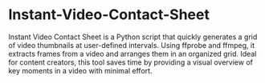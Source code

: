 # Instant-Video-Contact-Sheet
Instant Video Contact Sheet is a Python script that quickly generates a grid of video thumbnails at user-defined intervals. Using ffprobe and ffmpeg, it extracts frames from a video and arranges them in an organized grid. Ideal for content creators, this tool saves time by providing a visual overview of key moments in a video with minimal effort.
